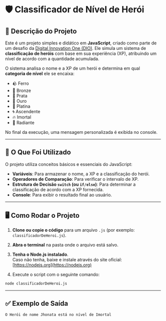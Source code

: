 # 🛡️ Classificador de Nível de Herói

## 📖 Descrição do Projeto

Este é um projeto simples e didático em **JavaScript**, criado como parte de um desafio da [Digital Innovation One (DIO)](https://web.dio.me/). Ele simula um sistema de **classificação de heróis** com base em sua experiência (XP), atribuindo um nível de acordo com a quantidade acumulada.

O sistema analisa o nome e a XP de um herói e determina em qual **categoria de nível** ele se encaixa:

- 🪨 Ferro  
- 🥉 Bronze  
- 🥈 Prata  
- 🥇 Ouro  
- 💎 Platina  
- 🌀 Ascendente  
- 🔥 Imortal  
- 🌟 Radiante

No final da execução, uma mensagem personalizada é exibida no console.

---

## 🧠 O Que Foi Utilizado

O projeto utiliza conceitos básicos e essenciais do JavaScript:

- **Variáveis**: Para armazenar o nome, a XP e a classificação do herói.
- **Operadores de Comparação**: Para verificar o intervalo de XP.
- **Estrutura de Decisão `switch` (ou `if/else`)**: Para determinar a classificação de acordo com a XP fornecida.
- **Console**: Para exibir o resultado final ao usuário.

---

## 🖥️ Como Rodar o Projeto

1. **Clone ou copie o código** para um arquivo `.js` (por exemplo: `classificadorDeHeroi.js`).
2. **Abra o terminal** na pasta onde o arquivo está salvo.
3. **Tenha o Node.js instalado**.  
   Caso não tenha, baixe e instale através do site oficial: [https://nodejs.org](https://nodejs.org)

4. Execute o script com o seguinte comando:

```bash
node classificadorDeHeroi.js
```

---

## ✅ Exemplo de Saída
```bash
O Herói de nome Jhonata está no nível de Imortal
```
